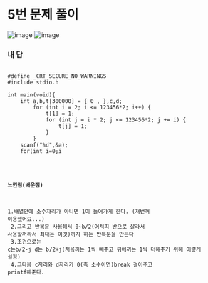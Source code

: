 # 5번 문제 풀이
![image](https://user-images.githubusercontent.com/81015704/120472856-5ff6cd80-c3e1-11eb-8678-cdb21ddcb21c.png)
![image](https://user-images.githubusercontent.com/81015704/120472876-64bb8180-c3e1-11eb-91de-86cf77b6aed7.png)


### 내 답
<pre><code>
#define _CRT_SECURE_NO_WARNINGS
#include stdio.h

int main(void){
    int a,b,t[300000] = { 0 , },c,d;
		for (int i = 2; i <= 123456*2; i++) {
			t[1] = 1;
			for (int j = i * 2; j <= 123456*2; j += i) {
				t[j] = 1;
			}
		}
    scanf("%d",&a);
    for(int i=0;i<a;i++){
        scanf("%d",&b);
        for(int j=0;j<b/2;j++){
            c=b/2-j;
            d=b/2+j;
            if(t[c]==0&&t[d]==0){
                break;
            }
        }
        printf("%d %d\n",c,d);
    }
}
</code></pre>


#### 느낀점(배운점)
1.배열안에 소수자리가 아니면 1이 들어가게 한다. (저번꺼 이용했어요...)<br>
2.그리고 반복문 사용해서 0~b/2(어처피 반으로 잘라서 사용할꺼라서 최대는 이것)까지 하는 반복문을 만든다<br>
3.조건으로는 c는b/2-j d는 b/2+j(처음꺼는 1씩 빼주고 뒤에꺼는 1씩 더해주기 위해 이렇게 설정)<br>
4.그다음 c자리와 d자리가 0(즉 소수이면)break 걸어주고 printf해준다.
